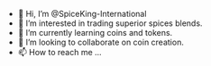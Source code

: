 - 👋 Hi, I’m @SpiceKing-International
- 👀 I’m interested in trading superior spices blends.
- 🌱 I’m currently learning coins and tokens.
- 💞️ I’m looking to collaborate on coin creation.
- 📫 How to reach me ...

<!---
SpiceKing-International/SpiceKing-International is a ✨ special ✨ repository because its `README.md` (this file) appears on your GitHub profile.
You can click the Preview link to take a look at your changes.
--->
